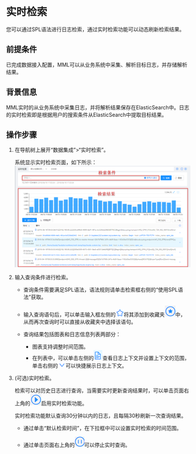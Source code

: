 # 实时检索

您可以通过SPL语法进行日志检索，通过实时检索功能可以动态刷新检索结果。

## 前提条件 

已完成数据接入配置，MML可以从业务系统中采集、解析目标日志，并存储解析结果。

## 背景信息

MML实时的从业务系统中采集日志，并将解析结果保存在ElasticSearch中。日志的实时检索即是根据用户的搜索条件从ElasticSearch中提取目标结果。

## 操作步骤

1. 在导航树上展开“数据集成”>“实时检索”。

   系统显示实时检索页面，如下所示：
   ![](../fig/2_01.png)

2. 输入查询条件进行检索。
   
   * 查询条件需要满足SPL语法，语法规则请单击检索框右侧的“使用SPL语法”获取。
   
   * 输入查询语句后，可以单击输入框左侧的![](../fig/favorite.png)将其添加到收藏夹![](../fig/favorite1.png)中，从而再次查询时可以直接从收藏夹中选择该语句。
   
   * 查询结果包括图表和日志信息列表两部分：
      
      * 图表支持调整时间范围。
      * 在列表中，可以单击左侧的![](../fig/context.png)查看日志上下文并设置上下文的范围，单击右侧的![](../fig/down_arrow.png)可以快捷展示日志上下文。
   
3. (可选)实时检索。

   检索可以对历史日志进行查询，当需要实时更新查询结果时，可以单击页面右上角的![](../fig/realtimequery.png)启用实时检索功能。
   
   实时检索功能默认查询30分钟以内的日志，且每隔30秒刷新一次查询结果。
   
   - 通过单击“默认检索时间”，在下拉框中可以设置实时检索的时间范围。
   
   - 通过单击页面右上角的![](../fig/stop_realtime.png)可以停止实时查询。
